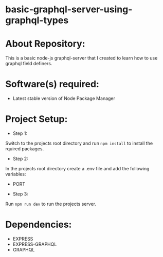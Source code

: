 # basic-graphql-server-using-graphql-types

# About Repository:
This is a basic node-js graphql-server that I created to learn how to use graphql field definers.

# Software(s) required:
* Latest stable version of Node Package Manager

# Project Setup:

* Step 1:

Switch to the projects root directory and run `npm install` to install the rquired packages.

* Step 2:

In the projects root directory create a .env file and add the following variables:
* PORT

* Step 3:

Run `npm run dev` to run the projects server.

# Dependencies:
* EXPRESS
* EXPRESS-GRAPHQL
* GRAPHQL
